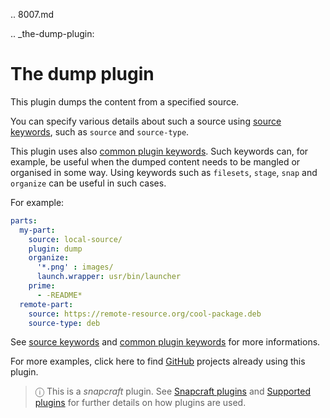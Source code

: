 .. 8007.md

.. _the-dump-plugin:

# The dump plugin

This plugin dumps the content from a specified source.

You can specify various details about such a source using [source keywords](snapcraft-parts-metadata.md#heading--source), such as `source` and `source-type`.

This plugin uses also [common plugin keywords](snapcraft-parts-metadata.md).
Such keywords can, for example, be useful when the dumped content needs to be mangled or organised in some way. Using keywords such as `filesets`, `stage`, `snap` and `organize` can be useful in such cases.

For example:

```yaml
parts:
  my-part:
    source: local-source/
    plugin: dump
    organize:
      '*.png' : images/
      launch.wrapper: usr/bin/launcher
    prime:
      - -README*
  remote-part:
    source: https://remote-resource.org/cool-package.deb
    source-type: deb
```

See [source keywords](snapcraft-parts-metadata.md#heading--source) and [common plugin keywords](snapcraft-plugins.md) for more informations.

For more examples, click here to find [GitHub](https://github.com/search?o=desc&q=path%3Asnapcraft.yaml+%22plugin%3A+dump%22+&s=indexed&type=Code&utf8=%E2%9C%93) projects already using this plugin.

> ⓘ  This is a *snapcraft* plugin. See [Snapcraft plugins](snapcraft-plugins.md) and [Supported plugins](supported-plugins.md) for further details on how plugins are used.